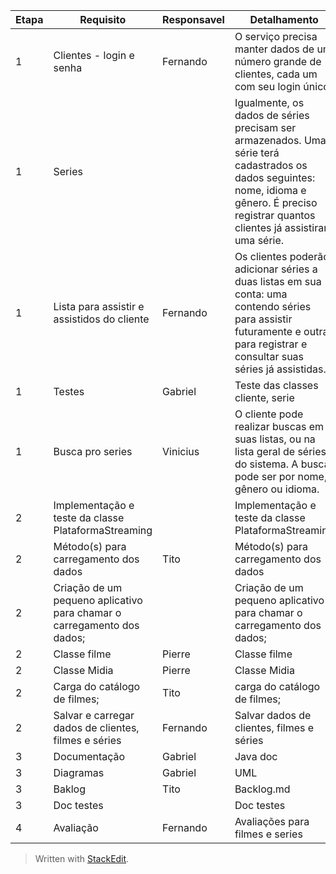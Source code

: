 | Etapa  | Requisito      | Responsavel | Detalhamento     |
|  ---- |   ----     |   ----    |  ----        |
| 1 | Clientes - login e senha      | Fernando       | O serviço precisa manter dados de um número grande de clientes, cada um com seu login único.    |
| 1 | Series   |          | Igualmente, os dados de séries precisam ser armazenados. Uma série terá cadastrados os dados seguintes: nome, idioma e gênero. É preciso registrar quantos clientes já assistiram uma série.      |
|  1 | Lista para assistir e assistidos do cliente       |   Fernando    |   Os clientes poderão adicionar séries a duas listas em sua conta: uma contendo séries para assistir futuramente e outra para registrar e consultar suas séries já assistidas.       |
|  1 |   Testes     |   Gabriel    |  Teste das classes cliente, serie        |
|  1 |  Busca pro series      |   Vinicius    |   O cliente pode realizar buscas em suas listas, ou na lista geral de séries do sistema. A busca pode ser por nome, gênero ou idioma.       |
|  2 |   Implementação e teste da classe PlataformaStreaming     |       |      Implementação e teste da classe PlataformaStreaming    |
|  2 |   Método(s) para carregamento dos dados     |    Tito   |    Método(s) para carregamento dos dados      |
|  2 |   Criação de um pequeno aplicativo para chamar o carregamento dos dados;     |       |    Criação de um pequeno aplicativo para chamar o carregamento dos dados;      |
|  2 |  Classe filme       |    Pierre   |   Classe filme       |
|  2 |  Classe Midia       |    Pierre   |   Classe Midia       |
|  2 |  Carga do catálogo de filmes;     |   Tito    |  carga do catálogo de filmes;         |
|  2 |  Salvar e carregar dados de clientes, filmes e séries      |   Fernando    |    Salvar dados de clientes, filmes e séries      |
|  3 |   Documentação     |   Gabriel    |  Java doc        |
|  3 |   Diagramas     |   Gabriel    |  UML        |
|  3 |   Baklog     |   Tito    |  Backlog.md        |
|  3 |   Doc testes     |       |  Doc testes        |
|  4 |   Avaliação     |   Fernando    |  Avaliações para filmes e series        |




> Written with [StackEdit](https://stackedit.io/).
